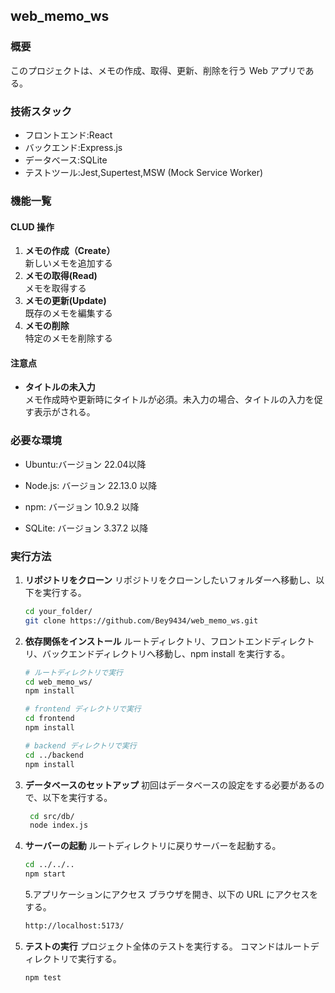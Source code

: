 ## web_memo_ws

### 概要

このプロジェクトは、メモの作成、取得、更新、削除を行う Web アプリである。

### 技術スタック

- フロントエンド:React
- バックエンド:Express.js
- データべース:SQLite
- テストツール:Jest,Supertest,MSW (Mock Service Worker)

### 機能一覧

#### CLUD 操作

1. **メモの作成（Create）**  
   新しいメモを追加する
2. **メモの取得(Read)**  
   メモを取得する
3. **メモの更新(Update)**  
   既存のメモを編集する
4. **メモの削除**  
   特定のメモを削除する

#### 注意点

- **タイトルの未入力**  
   メモ作成時や更新時にタイトルが必須。未入力の場合、タイトルの入力を促す表示がされる。

### 必要な環境

- Ubuntu:バージョン 22.04以降

- Node.js: バージョン 22.13.0 以降

- npm: バージョン 10.9.2 以降

- SQLite: バージョン 3.37.2 以降

### 実行方法

1. **リポジトリをクローン**
   リポジトリをクローンしたいフォルダーへ移動し、以下を実行する。

   ```sh
   cd your_folder/
   git clone https://github.com/Bey9434/web_memo_ws.git
   ```

2. **依存関係をインストール**
   ルートディレクトリ、フロントエンドディレクトリ、バックエンドディレクトリへ移動し、npm install を実行する。

   ```sh
   # ルートディレクトリで実行
   cd web_memo_ws/
   npm install

   # frontend ディレクトリで実行
   cd frontend
   npm install

   # backend ディレクトリで実行
   cd ../backend
   npm install
   ```

3. **データベースのセットアップ**
   初回はデータベースの設定をする必要があるので、以下を実行する。

   ```sh
    cd src/db/
    node index.js
   ```

4. **サーバーの起動**
   ルートディレクトリに戻りサーバーを起動する。

   ```sh
   cd ../../..
   npm start
   ```

   5.アプリケーションにアクセス
   ブラウザを開き、以下の URL にアクセスをする。

   ```sh
   http://localhost:5173/
   ```

5. **テストの実行**
   プロジェクト全体のテストを実行する。
   コマンドはルートディレクトリで実行する。
   ```sh
   npm test
   ```
